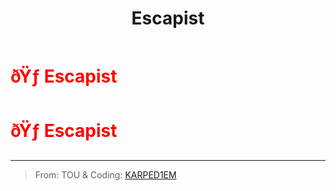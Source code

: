 ﻿---
lang: en-US
title: Escapist
prev: Abyssbringer
next: Lightning
---
# <font color="red">ðŸƒ <b>Escapist</b></font> <Badge text="Concealing" type="tip" vertical="middle"/>
# <font color="red">ðŸƒ <b>Escapist</b></font> <Badge text="Concealing" type="tip" vertical="middle"/>
---

> From: TOU & Coding: [KARPED1EM](https://github.com/KARPED1EM)

